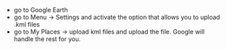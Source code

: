 - go to Google Earth
- go to Menu -> Settings and activate the option that allows you to upload .kml files
- go to My Places -> upload kml files and upload the file. Google will handle the rest for you.
